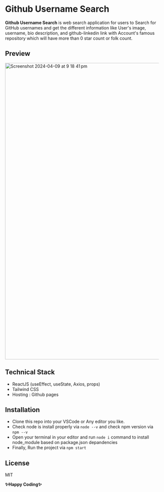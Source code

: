 # Github Username Search

**Github Username Search** is web search application for users to Search for GitHub usernames and get the different information like User's image, username, bio description, and github-linkedin link with Account's famous repository which will have more than 0 star count or folk count.

## Preview

<img width="967" alt="Screenshot 2024-04-09 at 9 18 41 pm" src="https://github.com/HerDigitalYard/Github-Username-Search/assets/60232135/d07bee92-8163-4da6-a8f5-8438a415a52b">


## Technical Stack

- ReactJS (useEffect, useState, Axios, props)
- Tailwind CSS
- Hosting : Github pages

## Installation

- Clone this repo into your VSCode or Any editor you like.
- Check node is install properly via `node --v` and check npm version via `npm --v`
- Open your terminal in your editor and run `node i` command to install node_module based on package.json depandencies
- Finally, Run the project via `npm start`

## License

MIT

**✨Happy Coding✨**
